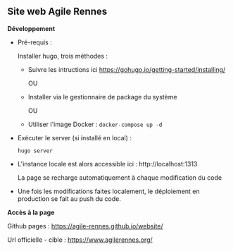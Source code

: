 Site web Agile Rennes
-

**Développement** 

  * Pré-requis : 

    Installer hugo, trois méthodes : 
      - Suivre les intructions ici https://gohugo.io/getting-started/installing/

        OU

      - Installer via le gestionnaire de package du système

        OU
        
      - Utiliser l'image Docker : `docker-compose up -d`
      
  * Exécuter le server (si installé en local) :
    ```
    hugo server
    ```

  * L'instance locale est alors accessible ici : http://localhost:1313

    La page se recharge automatiquement à chaque modification du code 

  * Une fois les modifications faites localement, le déploiement en production se fait au push du code.

**Accès à la page**

Github pages : https://agile-rennes.github.io/website/

Url officielle - cible : https://www.agilerennes.org/
